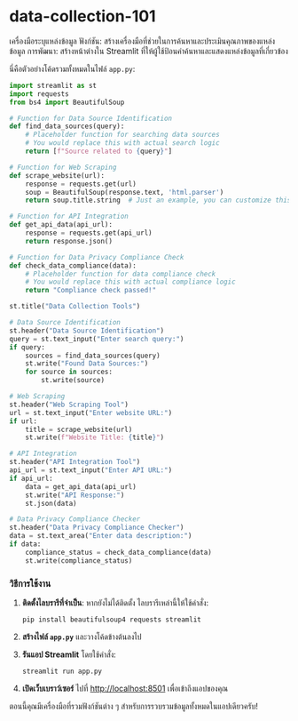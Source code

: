 # data-collection-101

เครื่องมือระบุแหล่งข้อมูล
ฟังก์ชัน: สร้างเครื่องมือที่ช่วยในการค้นหาและประเมินคุณภาพของแหล่งข้อมูล
การพัฒนา: สร้างหน้าต่างใน Streamlit ที่ให้ผู้ใช้ป้อนคำค้นหาและแสดงแหล่งข้อมูลที่เกี่ยวข้อง

นี่คือตัวอย่างโค้ดรวมทั้งหมดในไฟล์ `app.py`:

```python
import streamlit as st
import requests
from bs4 import BeautifulSoup

# Function for Data Source Identification
def find_data_sources(query):
    # Placeholder function for searching data sources
    # You would replace this with actual search logic
    return [f"Source related to {query}"]

# Function for Web Scraping
def scrape_website(url):
    response = requests.get(url)
    soup = BeautifulSoup(response.text, 'html.parser')
    return soup.title.string  # Just an example, you can customize this

# Function for API Integration
def get_api_data(api_url):
    response = requests.get(api_url)
    return response.json()

# Function for Data Privacy Compliance Check
def check_data_compliance(data):
    # Placeholder function for data compliance check
    # You would replace this with actual compliance logic
    return "Compliance check passed!"

st.title("Data Collection Tools")

# Data Source Identification
st.header("Data Source Identification")
query = st.text_input("Enter search query:")
if query:
    sources = find_data_sources(query)
    st.write("Found Data Sources:")
    for source in sources:
        st.write(source)

# Web Scraping
st.header("Web Scraping Tool")
url = st.text_input("Enter website URL:")
if url:
    title = scrape_website(url)
    st.write(f"Website Title: {title}")

# API Integration
st.header("API Integration Tool")
api_url = st.text_input("Enter API URL:")
if api_url:
    data = get_api_data(api_url)
    st.write("API Response:")
    st.json(data)

# Data Privacy Compliance Checker
st.header("Data Privacy Compliance Checker")
data = st.text_area("Enter data description:")
if data:
    compliance_status = check_data_compliance(data)
    st.write(compliance_status)
```

### วิธีการใช้งาน
1. **ติดตั้งไลบรารีที่จำเป็น**: หากยังไม่ได้ติดตั้ง ไลบรารีเหล่านี้ให้ใช้คำสั่ง:
   ```bash
   pip install beautifulsoup4 requests streamlit
   ```

2. **สร้างไฟล์ `app.py`** และวางโค้ดข้างต้นลงไป

3. **รันแอป Streamlit** โดยใช้คำสั่ง:
   ```bash
   streamlit run app.py
   ```

4. **เปิดเว็บเบราว์เซอร์** ไปที่ [http://localhost:8501](http://localhost:8501) เพื่อเข้าถึงแอปของคุณ

ตอนนี้คุณมีเครื่องมือที่รวมฟังก์ชันต่าง ๆ สำหรับการรวบรวมข้อมูลทั้งหมดในแอปเดียวครับ!
